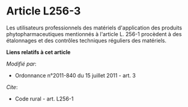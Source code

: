 # Article L256-3

Les utilisateurs professionnels des matériels d'application des produits phytopharmaceutiques mentionnés à l'article L. 256-1
procèdent à des étalonnages et des contrôles techniques réguliers des matériels.

**Liens relatifs à cet article**

_Modifié par_:

  - Ordonnance n°2011-840 du 15 juillet 2011 - art. 3

_Cite_:

  - Code rural - art. L256-1
